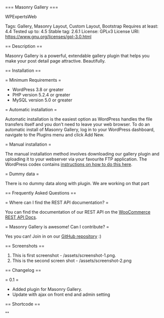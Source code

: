 === Masonry Gallery ===

WPExpertsWeb

Tags: Gallery, Masonry Layout, Custom Layout, Bootstrap
Requires at least: 4.4
Tested up to: 4.5
Stable tag: 2.6.1
License: GPLv3
License URI: https://www.gnu.org/licenses/gpl-3.0.html

== Description ==

Masonry Gallery is a powerful, extendable gallery plugin that helps you make your post detail page attractive. Beautifully.

== Installation ==

= Minimum Requirements =

* WordPress 3.8 or greater
* PHP version 5.2.4 or greater
* MySQL version 5.0 or greater

= Automatic installation =

Automatic installation is the easiest option as WordPress handles the file transfers itself and you don’t need to leave your web browser. To do an automatic install of Masonry Gallery, log in to your WordPress dashboard, navigate to the Plugins menu and click Add New.

= Manual installation =

The manual installation method involves downloading our gallery plugin and uploading it to your webserver via your favourite FTP application. The WordPress codex contains [instructions on how to do this here](https://codex.wordpress.org/Managing_Plugins#Manual_Plugin_Installation).

= Dummy data =

There is no dummy data along with plugin. We are working on that part

== Frequently Asked Questions ==

= Where can I find the REST API documentation? =

You can find the documentation of our REST API on the [WooCommerce REST API Docs](https://woothemes.github.io/woocommerce-rest-api-docs/).

= Masonry Gallery is awesome! Can I contribute? =

Yes you can! Join in on our [GitHub repository](http://github.com/woothemes/woocommerce/) :)

== Screenshots ==

1. This is first screenshot - /assets/screenshot-1.png.
2. This is the second screen shot - /assets/screenshot-2.png

== Changelog ==

= 0.1 =
* Added plugin for Masonry Gallery.
* Update with ajax on front end and admin setting

== Shortcode ==

"<?php echo do_shortcode('[mesonry_layout ID="6"]');?>"


